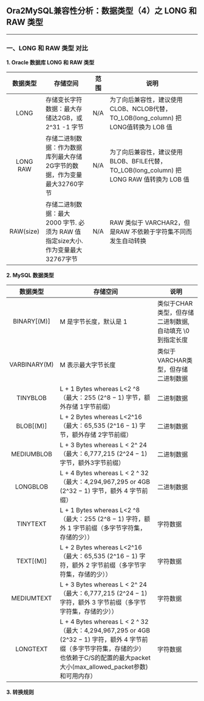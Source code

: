 ## Ora2MySQL兼容性分析：数据类型（4）之 LONG 和 RAW 类型
---

### 一、LONG 和 RAW 类型 对比

**1. Oracle 数据库 LONG 和 RAW 类型**

|数据类型|存储空间|范围|说明|
|:-:|-|-|-|
|LONG|存储变长字符数据：最大存储达2GB，或 2^31 -1 字节|N/A|为了向后兼容性，建议使用CLOB、NCLOB代替，TO_LOB(long_column) 把 LONG值转换为 LOB 值|
|LONG RAW|存储二进制数据：作为数据库列最大存储2G字节的数据，作为变量最大32760字节|N/A|为了向后兼容性，建议使用BLOB、BFILE代替，TO_LOB(long_column) 把 LONG RAW 值转换为 LOB 值|
|RAW(size)|存储二进制数据：最大 2000 字节. 必须为 RAW 值指定size大小. 作为变量最大32767字节|N/A|RAW 类似于 VARCHAR2，但是RAW 不依赖于字符集不同而发生自动转换|

**2. MySQL 数据类型**



|数据类型|存储空间|说明|
|:-:|-|-|
|BINARY[(M)]|M 是字节长度，默认是 1|类似于CHAR类型，但存储 二进制数据,自动填充 \0 到指定长度 |
|VARBINARY(M)|M 表示最大字节长度|类似于VARCHAR类型，但存储 二进制数据|
|TINYBLOB|L + 1 Bytes whereas L<2 ^8（最大：255 (2^8 − 1)  字节，额外存储 1字节前缀）|二进制数据|
|BLOB[(M)]|L + 2 Bytes whereas L<2^16（最大：65,535 (2^16 − 1) 字节，额外存储 2字节前缀）|二进制数据|
|MEDIUMBLOB|L + 3 Bytes whereas L < 2^ 24（最大：6,777,215 (2^24 − 1) 字节，额外3字节前缀）|二进制数据|
|LONGBLOB|L + 4 Bytes whereas L < 2 ^ 32（最大：4,294,967,295 or 4GB (2^32 − 1)  字节，额外 4 字节前缀）|二进制数据|
|TINYTEXT|L + 1 Bytes whereas L<2 ^8（最大：255 (2^8 − 1) 字符，额外 1 字节前缀（多字节字符集，存储的少））|字符数据|
|TEXT[(M)]|L + 2 Bytes whereas L<2^16（最大：65,535 (2^16 − 1) 字符，额外 2 字节前缀（多字节字符集，存储的少））|字符数据|
|MEDIUMTEXT|L + 3 Bytes whereas L < 2^ 24（最大：6,777,215 (2^24 − 1) 字符，额外 3 字节前缀（多字节字符集，存储的少））|字符数据|
|LONGTEXT|L + 4 Bytes whereas L < 2 ^ 32（最大：4,294,967,295 or 4GB (2^32 − 1) 字符，额外 4 字节前缀（多字节字符集，存储的少） 也依赖于C/S的配置的最大packet大小(max_allowed_packet参数)和可用内存）|字符数据|

**3. 转换规则**

